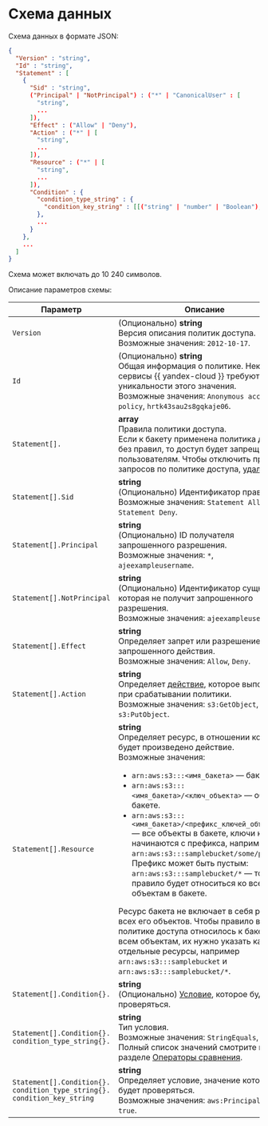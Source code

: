 # Схема данных

Схема данных в формате JSON:

```json
{
  "Version" : "string",
  "Id" : "string",
  "Statement" : [
    {
      "Sid" : "string",
      ("Principal" | "NotPrincipal") : ("*" | "CanonicalUser" : [
        "string",
        ...
      ]),
      "Effect" : ("Allow" | "Deny"),
      "Action" : ("*" | [
        "string",
        ...
      ]),
      "Resource" : ("*" | [
        "string",
        ...
      ]),
      "Condition" : {
        "condition_type_string" : {
          "condition_key_string" : [[("string" | "number" | "Boolean"),...]...]
        },
        ...
      }  
    },
    ...
  ]
}
```

Схема может включать до 10 240 символов.

Описание параметров схемы:

Параметр | Описание
----- | -----
`Version` | (Опционально) **string**<br/>Версия описания политик доступа.<br/>Возможные значения: `2012-10-17`.
`Id` | (Опционально) **string**<br/>Общая информация о политике. Некоторые сервисы {{ yandex-cloud }} требуют уникальности этого значения.<br/>Возможные значения: `Anonymous access policy`, `hrtk43sau2s8gqkaje06`.
`Statement[].` | **array**<br/>Правила политики доступа.<br/>Если к бакету применена политика доступа без правил, то доступ будет запрещен всем пользователям. Чтобы отключить проверки запросов по политике доступа, [удалите](delete.md) ее.
`Statement[].Sid` | **string**<br/>(Опционально) Идентификатор правила.<br/>Возможные значения: `Statement Allow`, `Statement Deny`.
`Statement[].Principal` | **string**<br/>(Опционально) ID получателя запрошенного разрешения.<br/>Возможные значения: `*`, `ajeexampleusername`.
`Statement[].NotPrincipal` | **string**<br/>(Опционально) Идентификатор сущности, которая не получит запрошенного разрешения.<br/>Возможные значения: `ajeexampleusername`.
`Statement[].Effect` | **string**<br/>Определяет запрет или разрешение запрошенного действия.<br/>Возможные значения: `Allow`, `Deny`.
`Statement[].Action` | **string**<br/>Определяет [действие](actions.md), которое выполнится при срабатывании политики.<br/>Возможные значения: `s3:GetObject`, `s3:PutObject`.
`Statement[].Resource` | **string**<br/>Определяет ресурс, в отношении которого будет произведено действие.<br/>Возможные значения: <ul><li>`arn:aws:s3:::<имя_бакета>` — бакет.</li><li>`arn:aws:s3:::<имя_бакета>/<ключ_объекта>` — объект в бакете.</li><li>`arn:aws:s3:::<имя_бакета>/<префикс_ключей_объектов>*` — все объекты в бакете, ключи которых начинаются с префикса, например `arn:aws:s3:::samplebucket/some/path/*`. Префикс может быть пустым: `arn:aws:s3:::samplebucket/*` — тогда правило будет относиться ко всем объектам в бакете.</li></ul> Ресурс бакета не включает в себя ресурсы всех его объектов. Чтобы правило в политике доступа относилось к бакету и всем объектам, их нужно указать как отдельные ресурсы, например `arn:aws:s3:::samplebucket` и `arn:aws:s3:::samplebucket/*`.
`Statement[].Condition{}.` | **string**<br/>(Опционально) [Условие](conditions.md), которое будет проверяться.
`Statement[].Condition{}.`<br/>`condition_type_string{}.` | **string**<br/>Тип условия.<br/>Возможные значения: `StringEquals`, `Bool`. Полный список значений смотрите в разделе [Операторы сравнения](conditions.md#condition-operators).
`Statement[].Condition{}.`<br/>`condition_type_string{}.`<br/>`condition_key_string` | **string**<br/>Определяет условие, значение которого будет проверяться.<br/>Возможные значения: `aws:PrincipalType`, `true`.
